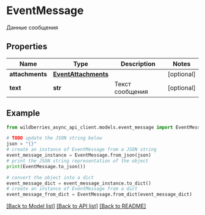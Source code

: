 # EventMessage

Данные сообщения

## Properties

Name | Type | Description | Notes
------------ | ------------- | ------------- | -------------
**attachments** | [**EventAttachments**](EventAttachments.md) |  | [optional] 
**text** | **str** | Текст сообщения | [optional] 

## Example

```python
from wildberries_async_api_client.models.event_message import EventMessage

# TODO update the JSON string below
json = "{}"
# create an instance of EventMessage from a JSON string
event_message_instance = EventMessage.from_json(json)
# print the JSON string representation of the object
print(EventMessage.to_json())

# convert the object into a dict
event_message_dict = event_message_instance.to_dict()
# create an instance of EventMessage from a dict
event_message_from_dict = EventMessage.from_dict(event_message_dict)
```
[[Back to Model list]](../README.md#documentation-for-models) [[Back to API list]](../README.md#documentation-for-api-endpoints) [[Back to README]](../README.md)


